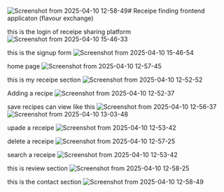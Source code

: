 ![Screenshot from 2025-04-10 12-58-49](https://github.com/user-attachments/assets/ff2bdac0-f973-4f35-b108-4c52269d03bd)# Receipe finding frontend applicaton (flavour exchange)

this is the login of receipe sharing platform
![Screenshot from 2025-04-10 15-46-33](https://github.com/user-attachments/assets/b4f91954-7e36-44f1-810b-5afd935ee779)

this is the signup form
![Screenshot from 2025-04-10 15-46-54](https://github.com/user-attachments/assets/288a6af3-5ef0-4eb1-a6cb-dcd95ae4a11a)

home page
![Screenshot from 2025-04-10 12-57-45](https://github.com/user-attachments/assets/c0a0f29e-a5e1-454b-8f02-ed259f8cdce0)


this is my receipe section
![Screenshot from 2025-04-10 12-52-52](https://github.com/user-attachments/assets/8f1364f5-f2a7-4f9e-9556-bf2ae04156ae)

Adding a recipe 
![Screenshot from 2025-04-10 12-52-37](https://github.com/user-attachments/assets/802b3021-c834-49e5-9131-f39b2bebc3f8)

save recipes can view like this
![Screenshot from 2025-04-10 12-56-37](https://github.com/user-attachments/assets/a899c062-17f2-417b-aaf0-2a6a48ead59f)
![Screenshot from 2025-04-10 13-03-48](https://github.com/user-attachments/assets/217669c0-b2fb-4539-b947-7bbe466923b1)

upade a receipe 
![Screenshot from 2025-04-10 12-53-42](https://github.com/user-attachments/assets/14478189-4192-4551-a50e-13a0a47a5fbe)

delete a receipe
![Screenshot from 2025-04-10 12-57-25](https://github.com/user-attachments/assets/214c8e41-41b9-4d48-9a0d-ce39025be479)

search a receipe
![Screenshot from 2025-04-10 12-53-42](https://github.com/user-attachments/assets/bb86052a-115a-469e-91ab-52044d2c9788)

this is review section
![Screenshot from 2025-04-10 12-58-25](https://github.com/user-attachments/assets/94e33ca5-9012-4533-8a85-b8e9161f8e76)

this is the contact section
![Screenshot from 2025-04-10 12-58-49](https://github.com/user-attachments/assets/02765655-078d-42d4-b088-43e2d0c0d81c)

